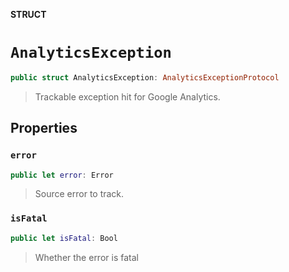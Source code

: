 **STRUCT**

# `AnalyticsException`

```swift
public struct AnalyticsException: AnalyticsExceptionProtocol
```

> Trackable exception hit for Google Analytics.

## Properties
### `error`

```swift
public let error: Error
```

> Source error to track.

### `isFatal`

```swift
public let isFatal: Bool
```

> Whether the error is fatal

